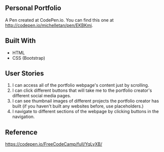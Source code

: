 ## Personal Portfolio

A Pen created at CodePen.io. You can find this one at http://codepen.io/michelletan/pen/EKBKmj.

## Built With
- HTML
- CSS (Bootstrap)

## User Stories
1. I can access all of the portfolio webpage's content just by scrolling.
2. I can click different buttons that will take me to the portfolio creator's different social media pages.
3. I can see thumbnail images of different projects the portfolio creator has built (if you haven't built any websites before, use placeholders.)
4. I navigate to different sections of the webpage by clicking buttons in the navigation.

## Reference
https://codepen.io/FreeCodeCamp/full/YqLyXB/

